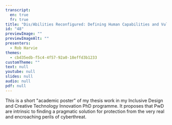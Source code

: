 ```yaml
---
transcript:
  en: true
  fr: true
title: "Dis/Abilities Reconfigured: Defining Human Capabilities and Vulnerabilities in an Age of Cyberthreat"
id: "48"
previewImage: ""
previewImageAlt: ""
presenters:
  - Rob Harvie
themes:
  - cbd35edb-f5c4-4f57-92a0-18effd3b1233
customTheme: ""
text: null
youtube: null
slides: null
audio: null
pdf: null
---
```

This is a short "academic poster" of my thesis work in my Inclusive Design and Creative Technology Innovation PhD programme. It proposes that PwD are intrinsic to finding a pragmatic solution for protection from the very real and encroaching perils of cyberthreat.
